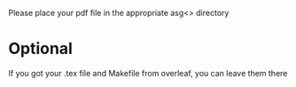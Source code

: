Please place your pdf file
in the appropriate asg<> directory

# Optional

If you got your .tex file and Makefile from 
overleaf, you can leave them there
